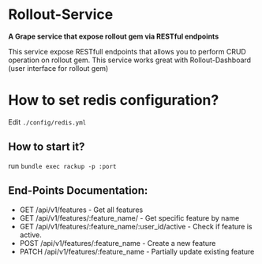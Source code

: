 # Rollout-Service
**A Grape service that expose rollout gem via RESTful endpoints**

This service expose RESTfull endpoints that allows you to perform CRUD operation on rollout gem.
This service works great with Rollout-Dashboard (user interface for rollout gem) 

# How to set redis configuration?
Edit `./config/redis.yml`

## How to start it? 
run `bundle exec rackup -p :port`

## End-Points Documentation:

* GET /api/v1/features  - Get all features
* GET /api/v1/features/:feature_name/  - Get specific feature by name
* GET /api/v1/features/:feature_name/:user_id/active - Check if feature is active.
* POST /api/v1/features/:feature_name  - Create a new feature
* PATCH /api/v1/features/:feature_name  - Partially update existing feature